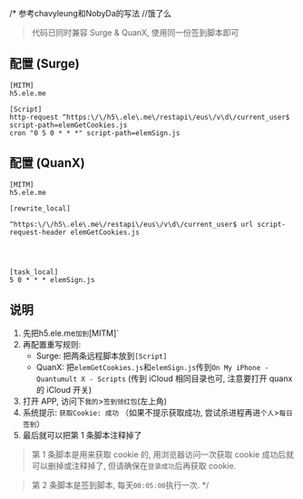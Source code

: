 /*
参考chavyleung和NobyDa的写法
//饿了么

> 代码已同时兼容 Surge & QuanX, 使用同一份签到脚本即可


## 配置 (Surge)

```properties
[MITM]
h5.ele.me

[Script]
http-request ^https:\/\/h5\.ele\.me\/restapi\/eus\/v\d\/current_user$ script-path=elemGetCookies.js
cron "0 5 0 * * *" script-path=elemSign.js
```

## 配置 (QuanX)

```properties
[MITM]
h5.ele.me

[rewrite_local]

^https:\/\/h5\.ele\.me\/restapi\/eus\/v\d\/current_user$ url script-request-header elemGetCookies.js




[task_local]
5 0 * * * elemSign.js
```

## 说明

1. 先把h5.ele.me`加到`[MITM]`
2. 再配置重写规则:
   - Surge: 把两条远程脚本放到`[Script]`
   - QuanX: 把`elemGetCookies.js`和`elemSign.js`传到`On My iPhone - Quantumult X - Scripts` (传到 iCloud 相同目录也可, 注意要打开 quanx 的 iCloud 开关)
3. 打开 APP, 访问下`我的`>`签到领红包`(左上角)
4. 系统提示: `获取Cookie: 成功` （如果不提示获取成功, 尝试杀进程再进`个人`>`每日签到`）
5. 最后就可以把第 1 条脚本注释掉了

> 第 1 条脚本是用来获取 cookie 的, 用浏览器访问一次获取 cookie 成功后就可以删掉或注释掉了, 但请确保在`登录成功`后再获取 cookie.

> 第 2 条脚本是签到脚本, 每天`00:05:00`执行一次.
*/
